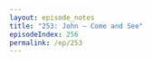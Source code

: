 ```yaml
---
layout: episode_notes
title: "253: John — Come and See"
episodeIndex: 256
permalink: /ep/253
---
```



